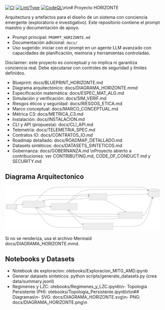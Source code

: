 ﻿[![CI](https://github.com/Yatrogenesis/HORIZONTE/actions/workflows/ci.yml/badge.svg?branch=main)](https://github.com/Yatrogenesis/HORIZONTE/actions/workflows/ci.yml) [![Lint/Type](https://github.com/Yatrogenesis/HORIZONTE/actions/workflows/lint_type.yml/badge.svg?branch=main)](https://github.com/Yatrogenesis/HORIZONTE/actions/workflows/lint_type.yml) [![CodeQL](https://github.com/Yatrogenesis/HORIZONTE/actions/workflows/codeql.yml/badge.svg?branch=main)](https://github.com/Yatrogenesis/HORIZONTE/actions/workflows/codeql.yml)\n\n# Proyecto HORIZONTE

Arquitectura y artefactos para el diseño de un sistema con conciencia emergente (exploratorio e investigativo). Este repositorio contiene el prompt maestro y documentación de apoyo.

- Prompt principal: `PROMPT_HORIZONTE.md`
- Documentación adicional: `docs/`
- Uso sugerido: iniciar con el prompt en un agente LLM avanzado con capacidades de planificación, memoria y herramientas controladas.

Disclaimer: este proyecto es conceptual y no implica ni garantiza conciencia real. Debe ejecutarse con controles de seguridad y límites definidos.

- Blueprint: docs/BLUEPRINT_HORIZONTE.md
- Diagrama arquitectónico: docs/DIAGRAMA_HORIZONTE.mmd
- Especificación matemática: docs/ESPEC_MAT_ALG.md
- Simulación y verificación: docs/SIM_VERIF.md
- Riesgos éticos y seguridad: docs/RIESGOS_ETICA.md
- Marco conceptual: docs/MARCO_CONCEPTUAL.md
- Métrica C3: docs/METRICA_C3.md
- Instalación: docs/INSTALACION.md
- CLI y API (propuesta): docs/CLI_API.md
- Telemetría: docs/TELEMETRIA_SPEC.md
- Contratos IO: docs/CONTRATOS_IO.md
- Roadmap detallado: docs/ROADMAP_DETALLADO.md
- Datasets sintéticos: docs/DATASETS_SINTETICOS.md
- Gobernanza: docs/GOBERNANZA.md
\nProyecto abierto a contribuciones: ver CONTRIBUTING.md, CODE_OF_CONDUCT.md y SECURITY.md
## Diagrama Arquitectonico

![Diagrama HORIZONTE](docs/DIAGRAMA_HORIZONTE.svg)

Si no se renderiza, usa el archivo Mermaid docs/DIAGRAMA_HORIZONTE.mmd.

## Notebooks y Datasets
- Notebook de exploracion: 
otebooks/Exploracion_MITG_AMD.ipynb
- Generar datasets sinteticos: python scripts/generate_datasets.py (crea data/summary.jsonl)
- Regimenes y LZC: 
otebooks/Regimenes_y_LZC.ipynb\n- Topologia Persistente (PH): 
otebooks/Topologia_Persistente.ipynb\n\n## Diagramas\n- SVG: docs/DIAGRAMA_HORIZONTE.svg\n- PNG: docs/DIAGRAMA_HORIZONTE.png\n